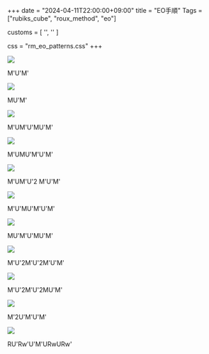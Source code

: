 +++
date = "2024-04-11T22:00:00+09:00"
title = "EO手順"
Tags = ["rubiks_cube", "roux_method", "eo"]

customs = [
  '<link rel="stylesheet" href="https://cdnjs.cloudflare.com/ajax/libs/izimodal/1.4.2/css/iziModal.css" integrity="sha256-m/nnXscwkcMbAFsUOys9WKr+MzlZz3q7EcJpkOxItaU=" crossorigin="anonymous" />',
  '<script src="https://cdnjs.cloudflare.com/ajax/libs/izimodal/1.4.2/js/iziModal.js" integrity="sha256-rPSLT4QVhivrxPwK7xeqPLVWDDtc2YHkZHVxs1I6u9Y=" crossorigin="anonymous"></script>'
]

css = "rm_eo_patterns.css"
+++

<div class="pattern">
  <div class="type">
    <div class="lc"><img src="/rubiks_cube/img/rm_eo/u3d1_01.png"></div>
    <div class="rc">
      <p class="steps" data-visibles="lu0,ru0,fu0,fd0">M'U'M'</p>
    </div> 
  </div>
</div>
<div class="pattern">
  <div class="type">
    <div class="lc"><img src="/rubiks_cube/img/rm_eo/u3d1_02.png"></div>
    <div class="rc">
      <p class="steps" data-visibles="lu0,ru0,bu0,bd0">MU'M'</p>
    </div> 
  </div>
</div>
<div class="pattern">
  <div class="type">
    <div class="lc"><img src="/rubiks_cube/img/rm_eo/d2_01.png"></div>
    <div class="rc">
      <p class="steps" data-visibles="fd0,bd0">M'UM'U'MU'M'</p>
    </div> 
  </div>
</div>
<div class="pattern">
  <div class="type">
    <div class="lc"><img src="/rubiks_cube/img/rm_eo/u2_01.png"></div>
    <div class="rc">
      <p class="steps" data-visibles="fu0,bu0">M'UMU'M'U'M'</p>
    </div> 
  </div>
</div>
<div class="pattern">
  <div class="type">
    <div class="lc"><img src="/rubiks_cube/img/rm_eo/u2_02.png"></div>
    <div class="rc">
      <p class="steps" data-visibles="lu0,bu0">M'UM'U'2 M'U'M'</p>
    </div> 
  </div>
</div>
<div class="pattern">
  <div class="type">
    <div class="lc"><img src="/rubiks_cube/img/rm_eo/u1d1_01.png"></div>
    <div class="rc">
      <p class="steps" data-visibles="bu0,fd0">M'U'MU'M'U'M'</p>
    </div> 
  </div>
</div>
<div class="pattern">
  <div class="type">
    <div class="lc"><img src="/rubiks_cube/img/rm_eo/u1d1_02.png"></div>
    <div class="rc">
      <p class="steps" data-visibles="fu0,bd0">MU'M'U'MU'M'</p>
    </div> 
  </div>
</div>
<div class="pattern">
  <div class="type">
    <div class="lc"><img src="/rubiks_cube/img/rm_eo/u4.png"></div>
    <div class="rc">
      <p class="steps" data-visibles="fu0,lu0,ru0,bu0">M'U'2M'U'2M'U'M'</p>
    </div> 
  </div>
</div>
<div class="pattern">
  <div class="type">
    <div class="lc"><img src="/rubiks_cube/img/rm_eo/u2d2_01.png"></div>
    <div class="rc">
      <p class="steps" data-visibles="lu0,ru0,fd0,bd0">M'U'2M'U'2MU'M'</p>
    </div> 
  </div>
</div>
<div class="pattern">
  <div class="type">
    <div class="lc"><img src="/rubiks_cube/img/rm_eo/u2d2_02.png"></div>
    <div class="rc">
      <p class="steps" data-visibles="lu0,bu0,fd0,bd0">M'2U'M'U'M'</p>
    </div> 
  </div>
</div>
<div class="pattern">
  <div class="type">
    <div class="lc"><img src="/rubiks_cube/img/rm_eo/u6.png"></div>
    <div class="rc">
      <p class="steps" data-visibles="fu0,lu0,ru0,bu0,fd0,bd0">RU'Rw'U'M'URwURw'</p>
    </div> 
  </div>
</div>

<script src="/rubiks_cube/js/m2.bundle.js"></script>
